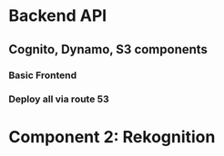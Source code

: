 # Backend API

## Cognito, Dynamo, S3 components

### Basic Frontend

### Deploy all via route 53

# Component 2: Rekognition